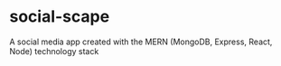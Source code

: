 # social-scape
A social media app created with the MERN (MongoDB, Express, React, Node) technology stack

